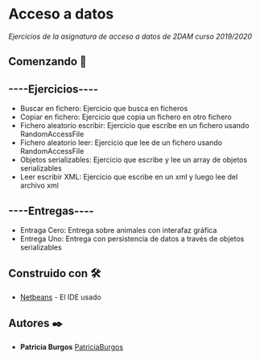 # Acceso a datos

_Ejercicios de la asignatura de acceso a datos de 2DAM curso 2019/2020_

## Comenzando 🚀

## ----Ejercicios----
* Buscar en fichero: Ejercicio que busca en ficheros 
* Copiar en fichero: Ejercicio que copia un fichero en otro fichero
* Fichero aleatorio escribir: Ejercicio que escribe en un fichero usando RandomAccessFile
* Fichero aleatorio leer: Ejercicio que lee de un fichero usando RandomAccessFile
* Objetos serializables: Ejercicio que escribe y lee un array de objetos serializables
* Leer escribir XML: Ejercicio que escribe en un xml y luego lee del archivo xml

## ----Entregas----
* Entraga Cero: Entrega sobre animales con interafaz gráfica
* Entrega Uno: Entrega con persistencia de datos a través de objetos serializables

## Construido con 🛠️

* [Netbeans](http://www.netbeans.org) - El IDE usado


## Autores ✒️

* **Patricia Burgos** [PatriciaBurgos](https://github.com/PatriciaBurgos)

